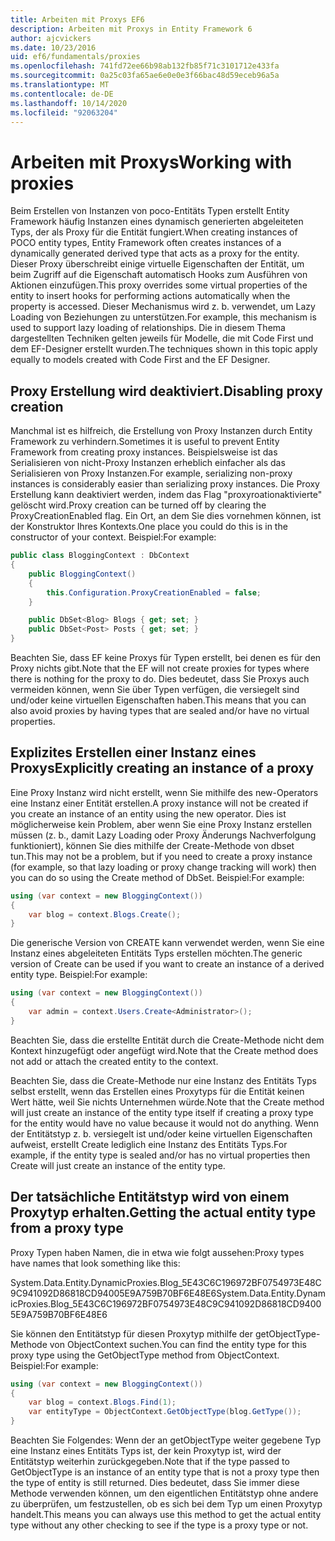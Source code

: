 ```yaml
---
title: Arbeiten mit Proxys EF6
description: Arbeiten mit Proxys in Entity Framework 6
author: ajcvickers
ms.date: 10/23/2016
uid: ef6/fundamentals/proxies
ms.openlocfilehash: 741fd72ee66b98ab132fb85f71c3101712e433fa
ms.sourcegitcommit: 0a25c03fa65ae6e0e0e3f66bac48d59eceb96a5a
ms.translationtype: MT
ms.contentlocale: de-DE
ms.lasthandoff: 10/14/2020
ms.locfileid: "92063204"
---
```

# <a name="working-with-proxies"></a><span data-ttu-id="1f48a-103">Arbeiten mit Proxys</span><span class="sxs-lookup"><span data-stu-id="1f48a-103">Working with proxies</span></span>
<span data-ttu-id="1f48a-104">Beim Erstellen von Instanzen von poco-Entitäts Typen erstellt Entity Framework häufig Instanzen eines dynamisch generierten abgeleiteten Typs, der als Proxy für die Entität fungiert.</span><span class="sxs-lookup"><span data-stu-id="1f48a-104">When creating instances of POCO entity types, Entity Framework often creates instances of a dynamically generated derived type that acts as a proxy for the entity.</span></span> <span data-ttu-id="1f48a-105">Dieser Proxy überschreibt einige virtuelle Eigenschaften der Entität, um beim Zugriff auf die Eigenschaft automatisch Hooks zum Ausführen von Aktionen einzufügen.</span><span class="sxs-lookup"><span data-stu-id="1f48a-105">This proxy overrides some virtual properties of the entity to insert hooks for performing actions automatically when the property is accessed.</span></span> <span data-ttu-id="1f48a-106">Dieser Mechanismus wird z. b. verwendet, um Lazy Loading von Beziehungen zu unterstützen.</span><span class="sxs-lookup"><span data-stu-id="1f48a-106">For example, this mechanism is used to support lazy loading of relationships.</span></span> <span data-ttu-id="1f48a-107">Die in diesem Thema dargestellten Techniken gelten jeweils für Modelle, die mit Code First und dem EF-Designer erstellt wurden.</span><span class="sxs-lookup"><span data-stu-id="1f48a-107">The techniques shown in this topic apply equally to models created with Code First and the EF Designer.</span></span>  

## <a name="disabling-proxy-creation"></a><span data-ttu-id="1f48a-108">Proxy Erstellung wird deaktiviert.</span><span class="sxs-lookup"><span data-stu-id="1f48a-108">Disabling proxy creation</span></span>  

<span data-ttu-id="1f48a-109">Manchmal ist es hilfreich, die Erstellung von Proxy Instanzen durch Entity Framework zu verhindern.</span><span class="sxs-lookup"><span data-stu-id="1f48a-109">Sometimes it is useful to prevent Entity Framework from creating proxy instances.</span></span> <span data-ttu-id="1f48a-110">Beispielsweise ist das Serialisieren von nicht-Proxy Instanzen erheblich einfacher als das Serialisieren von Proxy Instanzen.</span><span class="sxs-lookup"><span data-stu-id="1f48a-110">For example, serializing non-proxy instances is considerably easier than serializing proxy instances.</span></span> <span data-ttu-id="1f48a-111">Die Proxy Erstellung kann deaktiviert werden, indem das Flag "proxyroationaktivierte" gelöscht wird.</span><span class="sxs-lookup"><span data-stu-id="1f48a-111">Proxy creation can be turned off by clearing the ProxyCreationEnabled flag.</span></span> <span data-ttu-id="1f48a-112">Ein Ort, an dem Sie dies vornehmen können, ist der Konstruktor Ihres Kontexts.</span><span class="sxs-lookup"><span data-stu-id="1f48a-112">One place you could do this is in the constructor of your context.</span></span> <span data-ttu-id="1f48a-113">Beispiel:</span><span class="sxs-lookup"><span data-stu-id="1f48a-113">For example:</span></span>  

``` csharp
public class BloggingContext : DbContext
{
    public BloggingContext()
    {
        this.Configuration.ProxyCreationEnabled = false;
    }  

    public DbSet<Blog> Blogs { get; set; }
    public DbSet<Post> Posts { get; set; }
}
```  

<span data-ttu-id="1f48a-114">Beachten Sie, dass EF keine Proxys für Typen erstellt, bei denen es für den Proxy nichts gibt.</span><span class="sxs-lookup"><span data-stu-id="1f48a-114">Note that the EF will not create proxies for types where there is nothing for the proxy to do.</span></span> <span data-ttu-id="1f48a-115">Dies bedeutet, dass Sie Proxys auch vermeiden können, wenn Sie über Typen verfügen, die versiegelt sind und/oder keine virtuellen Eigenschaften haben.</span><span class="sxs-lookup"><span data-stu-id="1f48a-115">This means that you can also avoid proxies by having types that are sealed and/or have no virtual properties.</span></span>  

## <a name="explicitly-creating-an-instance-of-a-proxy"></a><span data-ttu-id="1f48a-116">Explizites Erstellen einer Instanz eines Proxys</span><span class="sxs-lookup"><span data-stu-id="1f48a-116">Explicitly creating an instance of a proxy</span></span>  

<span data-ttu-id="1f48a-117">Eine Proxy Instanz wird nicht erstellt, wenn Sie mithilfe des new-Operators eine Instanz einer Entität erstellen.</span><span class="sxs-lookup"><span data-stu-id="1f48a-117">A proxy instance will not be created if you create an instance of an entity using the new operator.</span></span> <span data-ttu-id="1f48a-118">Dies ist möglicherweise kein Problem, aber wenn Sie eine Proxy Instanz erstellen müssen (z. b., damit Lazy Loading oder Proxy Änderungs Nachverfolgung funktioniert), können Sie dies mithilfe der Create-Methode von dbset tun.</span><span class="sxs-lookup"><span data-stu-id="1f48a-118">This may not be a problem, but if you need to create a proxy instance (for example, so that lazy loading or proxy change tracking will work) then you can do so using the Create method of DbSet.</span></span> <span data-ttu-id="1f48a-119">Beispiel:</span><span class="sxs-lookup"><span data-stu-id="1f48a-119">For example:</span></span>  

``` csharp
using (var context = new BloggingContext())
{
    var blog = context.Blogs.Create();
}
```  

<span data-ttu-id="1f48a-120">Die generische Version von CREATE kann verwendet werden, wenn Sie eine Instanz eines abgeleiteten Entitäts Typs erstellen möchten.</span><span class="sxs-lookup"><span data-stu-id="1f48a-120">The generic version of Create can be used if you want to create an instance of a derived entity type.</span></span> <span data-ttu-id="1f48a-121">Beispiel:</span><span class="sxs-lookup"><span data-stu-id="1f48a-121">For example:</span></span>  

``` csharp
using (var context = new BloggingContext())
{
    var admin = context.Users.Create<Administrator>();
}
```  

<span data-ttu-id="1f48a-122">Beachten Sie, dass die erstellte Entität durch die Create-Methode nicht dem Kontext hinzugefügt oder angefügt wird.</span><span class="sxs-lookup"><span data-stu-id="1f48a-122">Note that the Create method does not add or attach the created entity to the context.</span></span>  

<span data-ttu-id="1f48a-123">Beachten Sie, dass die Create-Methode nur eine Instanz des Entitäts Typs selbst erstellt, wenn das Erstellen eines Proxytyps für die Entität keinen Wert hätte, weil Sie nichts Unternehmen würde.</span><span class="sxs-lookup"><span data-stu-id="1f48a-123">Note that the Create method will just create an instance of the entity type itself if creating a proxy type for the entity would have no value because it would not do anything.</span></span> <span data-ttu-id="1f48a-124">Wenn der Entitätstyp z. b. versiegelt ist und/oder keine virtuellen Eigenschaften aufweist, erstellt Create lediglich eine Instanz des Entitäts Typs.</span><span class="sxs-lookup"><span data-stu-id="1f48a-124">For example, if the entity type is sealed and/or has no virtual properties then Create will just create an instance of the entity type.</span></span>  

## <a name="getting-the-actual-entity-type-from-a-proxy-type"></a><span data-ttu-id="1f48a-125">Der tatsächliche Entitätstyp wird von einem Proxytyp erhalten.</span><span class="sxs-lookup"><span data-stu-id="1f48a-125">Getting the actual entity type from a proxy type</span></span>  

<span data-ttu-id="1f48a-126">Proxy Typen haben Namen, die in etwa wie folgt aussehen:</span><span class="sxs-lookup"><span data-stu-id="1f48a-126">Proxy types have names that look something like this:</span></span>  

<span data-ttu-id="1f48a-127">System.Data.Entity.DynamicProxies.Blog_5E43C6C196972BF0754973E48C9C941092D86818CD94005E9A759B70BF6E48E6</span><span class="sxs-lookup"><span data-stu-id="1f48a-127">System.Data.Entity.DynamicProxies.Blog_5E43C6C196972BF0754973E48C9C941092D86818CD94005E9A759B70BF6E48E6</span></span>  

<span data-ttu-id="1f48a-128">Sie können den Entitätstyp für diesen Proxytyp mithilfe der getObjectType-Methode von ObjectContext suchen.</span><span class="sxs-lookup"><span data-stu-id="1f48a-128">You can find the entity type for this proxy type using the GetObjectType method from ObjectContext.</span></span> <span data-ttu-id="1f48a-129">Beispiel:</span><span class="sxs-lookup"><span data-stu-id="1f48a-129">For example:</span></span>  

``` csharp
using (var context = new BloggingContext())
{
    var blog = context.Blogs.Find(1);
    var entityType = ObjectContext.GetObjectType(blog.GetType());
}
```  

<span data-ttu-id="1f48a-130">Beachten Sie Folgendes: Wenn der an getObjectType weiter gegebene Typ eine Instanz eines Entitäts Typs ist, der kein Proxytyp ist, wird der Entitätstyp weiterhin zurückgegeben.</span><span class="sxs-lookup"><span data-stu-id="1f48a-130">Note that if the type passed to GetObjectType is an instance of an entity type that is not a proxy type then the type of entity is still returned.</span></span> <span data-ttu-id="1f48a-131">Dies bedeutet, dass Sie immer diese Methode verwenden können, um den eigentlichen Entitätstyp ohne andere zu überprüfen, um festzustellen, ob es sich bei dem Typ um einen Proxytyp handelt.</span><span class="sxs-lookup"><span data-stu-id="1f48a-131">This means you can always use this method to get the actual entity type without any other checking to see if the type is a proxy type or not.</span></span>  
